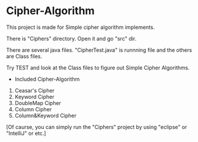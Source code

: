 # Cipher-Algorithm
<Using java Language>

This project is made for Simple cipher algorithm implements.

There is "Ciphers" directory. Open it and go "src" dir.

There are several java files. "CipherTest.java" is runnning file and the others are Class files.

Try TEST and look at the Class files to figure out Simple Cipher Algorithms.

* Included Cipher-Algorithm

1. Ceasar's Cipher
2. Keyword Cipher
3. DoubleMap Cipher
4. Column Cipher
5. Column&Keyword Cipher


[Of caurse, you can simply run the "Ciphers" project by using "eclipse" or "IntelliJ" or etc.]
